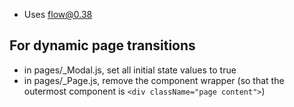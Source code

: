 - Uses flow@0.38

## For dynamic page transitions
- in pages/_Modal.js, set all initial state values to true
- in pages/_Page.js, remove the <Modal> component wrapper (so that the outermost component is `<div className="page content">`)
